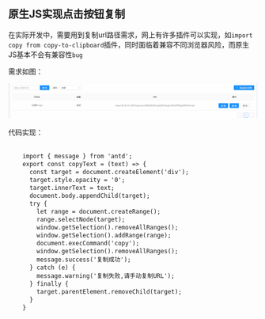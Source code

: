 
## 原生JS实现点击按钮复制
在实际开发中，需要用到复制url路径需求，网上有许多插件可以实现，如`import copy from copy-to-clipboard`插件，同时面临着兼容不同浏览器风险，而原生JS基本不会有兼容性`bug`

需求如图：

![deep icon](./copyText.png)

代码实现：


```

	import { message } from 'antd';
	export const copyText = (text) => {
	  const target = document.createElement('div');
	  target.style.opacity = '0';
	  target.innerText = text;
	  document.body.appendChild(target);
	  try {
	    let range = document.createRange();
	    range.selectNode(target);
	    window.getSelection().removeAllRanges();
	    window.getSelection().addRange(range);
	    document.execCommand('copy');
	    window.getSelection().removeAllRanges();
	    message.success('复制成功');
	  } catch (e) {
	    message.warning('复制失败,请手动复制URL');
	  } finally {
	    target.parentElement.removeChild(target);
	  }
	}

```